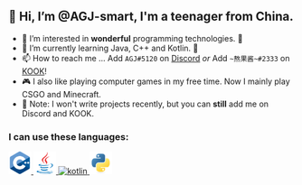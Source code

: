 ## 👋 Hi, I’m @AGJ-smart, I'm a teenager from China.
- 👀 I’m interested in **wonderful** programming technologies. 🤯
- 🌱 I’m currently learning Java, C++ and Kotlin. 🤔
- 📫 How to reach me ... Add `AGJ#5120` on [Discord](https://discord.com/) *or* Add `~熬果酱~#2333` on [KOOK](https://www.kookapp.cn/)!
- 🎮 I also like playing computer games in my free time. Now I mainly play CSGO and Minecraft.
- 🔔 Note: I won't write projects recently, but you can **still** add me on Discord and KOOK.
<h3 align="left">I can use these languages:</h3>
<p align="left"> <a href="https://www.w3schools.com/cpp/" target="_blank" rel="noreferrer"> <img src="https://raw.githubusercontent.com/devicons/devicon/master/icons/cplusplus/cplusplus-original.svg" alt="cplusplus" width="40" height="40"/> </a> <a href="https://www.java.com" target="_blank" rel="noreferrer"> <img src="https://raw.githubusercontent.com/devicons/devicon/master/icons/java/java-original.svg" alt="java" width="40" height="40"/> </a> <a href="https://kotlinlang.org" target="_blank" rel="noreferrer"> <img src="https://www.vectorlogo.zone/logos/kotlinlang/kotlinlang-icon.svg" alt="kotlin" width="40" height="40"/> </a> <a href="https://www.python.org" target="_blank" rel="noreferrer"> <img src="https://raw.githubusercontent.com/devicons/devicon/master/icons/python/python-original.svg" alt="python" width="40" height="40"/> </a> </p>

<!---
AGJ-smart/AGJ-smart is a ✨ special ✨ repository because its `README.md` (this file) appears on your GitHub profile.
You can click the Preview link to take a look at your changes.
--->
